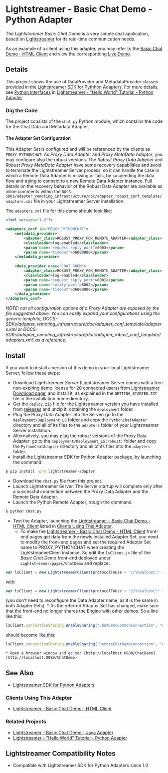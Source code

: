 # Lightstreamer - Basic Chat Demo - Python Adapter #
<!-- START DESCRIPTION lightstreamer-example-chat-adapter-python -->

The *Lightstreamer Basic Chat Demo* is a very simple chat application, based on [Lightstreamer](http://www.lightstreamer.com) for its real-time communication needs.

<!--
This project contains the source code and all the resources needed to deploy on a [Node.js](http://nodejs.org/) instance the Node.js port of the [Lightstreamer - Basic Chat Demo - Java Adapter](https://github.com/Lightstreamer/Lightstreamer-example-Chat-adapter-java).
-->

As an example of a client using this adapter, you may refer to the [Basic Chat Demo - HTML Client](https://github.com/Lightstreamer/Lightstreamer-example-chat-client-javascript) and view the corresponding [Live Demo](http://demos.lightstreamer.com/ChatDemo/).

## Details

This project shows the use of DataProvider and MetadataProvider classes provided in the [Lightstreamer SDK for Pythhon Adapters](https://github.com/Lightstreamer/Lightstreamer-lib-python-adapter). For more details, see [Python Interfaces](https://github.com/Lightstreamer/Lightstreamer-example-HelloWorld-adapter-python#python-interfaces) in [Lightstreamer - "Hello World" Tutorial - Python Adapter](https://github.com/Lightstreamer/Lightstreamer-example-HelloWorld-adapter-python) 

### Dig the Code

The project consists of the `chat.py` Python module, which contains  the code for the Chat Data and Metadata Adapter.


#### The Adapter Set Configuration
This Adapter Set is configured and will be referenced by the clients as `PROXY_PYTHONCHAT`.
As *Proxy Data Adapter* and *Proxy MetaData Adapter*, you may configure also the robust versions. The *Robust Proxy Data Adapter* and *Robust Proxy MetaData Adapter* have some recovery capabilities and avoid to terminate the Lightstreamer Server process, so it can handle the case in which a Remote Data Adapter is missing or fails, by suspending the data flow and trying to connect to a new Remote Data Adapter instance. Full details on the recovery behavior of the Robust Data Adapter are available as inline comments within the `DOCS-SDKs/adapter_remoting_infrastructure/doc/adapter_robust_conf_template/adapters.xml` file in your Lightstreamer Server installation.

The `adapters.xml` file for this demo should look like:

```xml
<?xml version="1.0"?>

<adapters_conf id="PROXY_PYTHONCHAT">
    <metadata_provider>
        <adapter_class>ROBUST_PROXY_FOR_REMOTE_ADAPTER</adapter_class>
        <classloader>log-enabled</classloader>
        <param name="request_reply_port">8003</param>
        <param name="timeout">36000000</param>
    </metadata_provider>
    
    <data_provider name="CHAT_ROOM">
        <adapter_class>ROBUST_PROXY_FOR_REMOTE_ADAPTER</adapter_class>
        <classloader>log-enabled</classloader>
        <param name="request_reply_port">8001</param>
        <param name="notify_port">8002</param>
        <param name="timeout">36000000</param>
    </data_provider>
</adapters_conf>
```

<i>NOTE: not all configuration options of a Proxy Adapter are exposed by the file suggested above.
You can easily expand your configurations using the generic template, DOCS-SDKs/adapter_remoting_infrastructure/doc/adapter_conf_template/adapters.xml or DOCS-SDKs/adapter_remoting_infrastructure/doc/adapter_robust_conf_template/adapters.xml, as a reference.</i>

<!-- END DESCRIPTION lightstreamer-example-chat-adapter-python -->

## Install
If you want to install a version of this demo in your local Lightstreamer Server, follow these steps:
* Download *Lightstreamer Server* (Lightstreamer Server comes with a free non-expiring demo license for 20 connected users) from [Lightstreamer Download page](http://www.lightstreamer.com/download.htm), and install it, as explained in the `GETTING_STARTED.TXT` file in the installation home directory.
* Get the `deploy.zip` file for the Lightstreamer version you have installed from [releases](https://github.com/Lightstreamer/Lightstreamer-example-chat-adapter-python/releases) and unzip it, obtaining the `deployment` folder.
* Plug the Proxy Data Adapter into the Server: go to the `deployment/Deployment_LS` folder and copy the `PythonChatAdapter` directory and all of its files to the `adapters` folder of your Lightstreamer Server installation.
* Alternatively, you may plug the *robust* versions of the Proxy Data Adapter: go to the `deployment/Deployment_LS(robust)` folder and copy the `PythonChatAdapter` directory and all of its files into the `adapters` folder.
* Install the Lightstreamer SDK for Python Adapter package, by launching the command:

 ```bash
 $ pip install -pre lightstreamer-adapter
 ```
* Download the `chat.py` file from this project.
* Launch Lightstreamer Server. The Server startup will complete only after a successful connection between the Proxy Data Adapter and the Remote Data Adapter.
* Launch the Python  Remote Adapter, trough the command:

 ```bash
 $ python chat.py
 ```
* Test the Adapter, launching the [Lightstreamer - Basic Chat Demo - HTML Client](https://github.com/Lightstreamer/Lightstreamer-example-Chat-client-javascript) listed in [Clients Using This Adapter](#Clients-using-this-adapter).
    * To make the [Lightstreamer - Basic Chat Demo - HTML Client](https://github.com/Lightstreamer/Lightstreamer-example-Chat-client-javascript) front-end pages get data from the newly installed Adapter Set, you need to modify the front-end pages and set the required Adapter Set name to PROXY_PYTHONCHAT when creating the LightstreamerClient instance. So edit the `lsClient.js` file of the *Basic Chat Demo* front-end deployed under `Lightstreamer/pages/ChatDemo` and replace:

 ```javascript
 var lsClient = new LightstreamerClient(protocolToUse + "//localhost:" + portToUse, "CHAT");
 ```
 with:
 ```javascript
 var lsClient = new LightstreamerClient(protocolToUse + "//localhost:" + portToUse, "PROXY_PYTHONCHAT");
 ```
(you don't need to reconfigure the Data Adapter name, as it is the same in both Adapter Sets).
    * As the referred Adapter Set has changed, make sure that the front-end no longer shares the Engine with other demos. So a line like this:
 ```javascript
 lsClient.connectionSharing.enableSharing("ChatDemoCommonConnection", "ATTACH", "CREATE");
 ```

 should become like this:
 
 ```javascript
 lsClient.connectionSharing.enableSharing("RemoteChatDemoConnection", "ATTACH", "CREATE");
 ```
    * Open a browser window and go to: [http://localhost:8080/ChatDemo](http://localhost:8080/ChatDemo)

## See Also

*    [Lightstreamer SDK for Python Adapters](https://github.com/Lightstreamer/Lightstreamer-lib-python-adapter)

### Clients Using This Adapter
<!-- START RELATED_ENTRIES -->

*    [Lightstreamer - Basic Chat Demo - HTML Client](https://github.com/Lightstreamer/Lightstreamer-example-Chat-client-javascript)

<!-- END RELATED_ENTRIES -->

### Related Projects

*    [Lightstreamer - Basic Chat Demo - Java Adapter](https://github.com/Lightstreamer/Lightstreamer-example-Chat-adapter-java)
*    [Lightstreamer - "Hello World" Tutorial - Python Adapter](https://github.com/Lightstreamer/Lightstreamer-example-HelloWorld-adapter-python)

## Lightstreamer Compatibility Notes

* Compatible with Lightstreamer SDK for Python Adapters since 1.0
